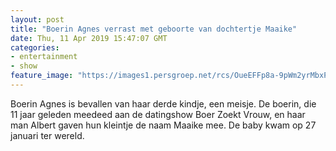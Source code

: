 ```yaml
---
layout: post
title: "Boerin Agnes verrast met geboorte van dochtertje Maaike"
date: Thu, 11 Apr 2019 15:47:07 GMT
categories: 
- entertainment 
- show 
feature_image: "https://images1.persgroep.net/rcs/OueEFFp8a-9pWm2yrMbxP-o9b9k/diocontent/145321801/_fitwidth/400/?appId=21791a8992982cd8da851550a453bd7f&quality=0.7"
---
```


Boerin Agnes is bevallen van haar derde kindje, een meisje. De boerin, die 11 jaar geleden meedeed aan de datingshow Boer Zoekt Vrouw, en haar man Albert gaven hun kleintje de naam Maaike mee. De baby kwam op 27 januari ter wereld.
